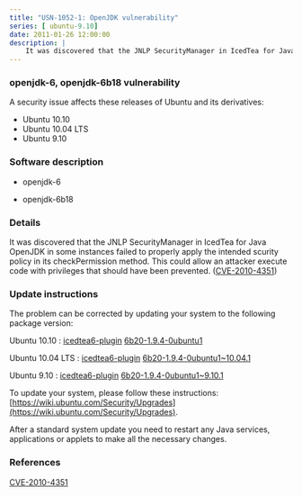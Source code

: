 ```yaml
---
title: "USN-1052-1: OpenJDK vulnerability"
series: [ ubuntu-9.10]
date: 2011-01-26 12:00:00
description: |
    It was discovered that the JNLP SecurityManager in IcedTea for Java OpenJDK in some instances failed to properly apply the intended scurity policy in its checkPermission method. This could allow an attacker execute code with privileges that should have been prevented. ([CVE-2010-4351](http://people.ubuntu.com/~ubuntu-security/cve/CVE-2010-4351)) 
--- 
```

 
### openjdk-6, openjdk-6b18 vulnerability

A security issue affects these releases of Ubuntu and its derivatives:

* Ubuntu 10.10
* Ubuntu 10.04 LTS
* Ubuntu 9.10

### Software description

* openjdk-6 

* openjdk-6b18 

### Details

It was discovered that the JNLP SecurityManager in IcedTea for Java OpenJDK in some instances failed to properly apply the intended scurity policy in its checkPermission method. This could allow an attacker execute code with privileges that should have been prevented. ([CVE-2010-4351](http://people.ubuntu.com/~ubuntu-security/cve/CVE-2010-4351)) 

### Update instructions

The problem can be corrected by updating your system to the following package version:

Ubuntu 10.10
 : [icedtea6-plugin](https://launchpad.net/ubuntu/+source/openjdk-6) <span> [6b20-1.9.4-0ubuntu1](https://launchpad.net/ubuntu/+source/openjdk-6/6b20-1.9.4-0ubuntu1) </span> 

Ubuntu 10.04 LTS
 : [icedtea6-plugin](https://launchpad.net/ubuntu/+source/openjdk-6) <span> [6b20-1.9.4-0ubuntu1~10.04.1](https://launchpad.net/ubuntu/+source/openjdk-6/6b20-1.9.4-0ubuntu1~10.04.1) </span> 

Ubuntu 9.10
 : [icedtea6-plugin](https://launchpad.net/ubuntu/+source/openjdk-6) <span> [6b20-1.9.4-0ubuntu1~9.10.1](https://launchpad.net/ubuntu/+source/openjdk-6/6b20-1.9.4-0ubuntu1~9.10.1) </span> 

To update your system, please follow these instructions: [https://wiki.ubuntu.com/Security/Upgrades](https://wiki.ubuntu.com/Security/Upgrades).

After a standard system update you need to restart any Java services, applications or applets to make all the necessary changes. 

### References

 [CVE-2010-4351](http://people.ubuntu.com/~ubuntu-security/cve/CVE-2010-4351)
 
